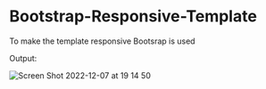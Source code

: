 # Bootstrap-Responsive-Template
To make the template responsive Bootsrap is used 

Output:

![Screen Shot 2022-12-07 at 19 14 50](https://user-images.githubusercontent.com/99081628/206216486-361641c6-83f2-4a33-a185-743300923675.png)
